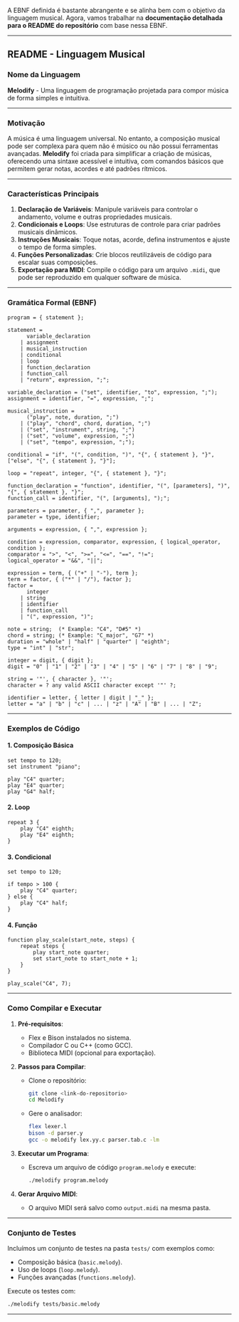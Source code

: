 A EBNF definida é bastante abrangente e se alinha bem com o objetivo da linguagem musical. Agora, vamos trabalhar na **documentação detalhada para o README do repositório** com base nessa EBNF.

---

## **README - Linguagem Musical**

### **Nome da Linguagem**
**Melodify** - Uma linguagem de programação projetada para compor música de forma simples e intuitiva.

---

### **Motivação**
A música é uma linguagem universal. No entanto, a composição musical pode ser complexa para quem não é músico ou não possui ferramentas avançadas. **Melodify** foi criada para simplificar a criação de músicas, oferecendo uma sintaxe acessível e intuitiva, com comandos básicos que permitem gerar notas, acordes e até padrões rítmicos.

---

### **Características Principais**
1. **Declaração de Variáveis**: Manipule variáveis para controlar o andamento, volume e outras propriedades musicais.
2. **Condicionais e Loops**: Use estruturas de controle para criar padrões musicais dinâmicos.
3. **Instruções Musicais**: Toque notas, acorde, defina instrumentos e ajuste o tempo de forma simples.
4. **Funções Personalizadas**: Crie blocos reutilizáveis de código para escalar suas composições.
5. **Exportação para MIDI**: Compile o código para um arquivo `.midi`, que pode ser reproduzido em qualquer software de música.

---

### **Gramática Formal (EBNF)**
```ebnf
program = { statement };

statement = 
      variable_declaration
    | assignment
    | musical_instruction
    | conditional
    | loop
    | function_declaration
    | function_call
    | "return", expression, ";";

variable_declaration = ("set", identifier, "to", expression, ";");
assignment = identifier, "=", expression, ";";

musical_instruction = 
      ("play", note, duration, ";")
    | ("play", "chord", chord, duration, ";")
    | ("set", "instrument", string, ";")
    | ("set", "volume", expression, ";")
    | ("set", "tempo", expression, ";");

conditional = "if", "(", condition, ")", "{", { statement }, "}", ["else", "{", { statement }, "}"];

loop = "repeat", integer, "{", { statement }, "}";

function_declaration = "function", identifier, "(", [parameters], ")", "{", { statement }, "}";
function_call = identifier, "(", [arguments], ");";

parameters = parameter, { ",", parameter };
parameter = type, identifier;

arguments = expression, { ",", expression };

condition = expression, comparator, expression, { logical_operator, condition };
comparator = ">", "<", ">=", "<=", "==", "!=";
logical_operator = "&&", "||";

expression = term, { ("+" | "-"), term };
term = factor, { ("*" | "/"), factor };
factor = 
      integer 
    | string 
    | identifier 
    | function_call 
    | "(", expression, ")";

note = string;  (* Example: "C4", "D#5" *)
chord = string; (* Example: "C_major", "G7" *)
duration = "whole" | "half" | "quarter" | "eighth";
type = "int" | "str";

integer = digit, { digit };
digit = "0" | "1" | "2" | "3" | "4" | "5" | "6" | "7" | "8" | "9";

string = '"', { character }, '"';
character = ? any valid ASCII character except '"' ?;

identifier = letter, { letter | digit | "_" };
letter = "a" | "b" | "c" | ... | "z" | "A" | "B" | ... | "Z";
```

---

### **Exemplos de Código**

#### **1. Composição Básica**
```plaintext
set tempo to 120;
set instrument "piano";

play "C4" quarter;
play "E4" quarter;
play "G4" half;
```

#### **2. Loop**
```plaintext
repeat 3 {
    play "C4" eighth;
    play "E4" eighth;
}
```

#### **3. Condicional**
```plaintext
set tempo to 120;

if tempo > 100 {
    play "C4" quarter;
} else {
    play "C4" half;
}
```

#### **4. Função**
```plaintext
function play_scale(start_note, steps) {
    repeat steps {
        play start_note quarter;
        set start_note to start_note + 1;
    }
}

play_scale("C4", 7);
```

---

### **Como Compilar e Executar**
1. **Pré-requisitos**:
   - Flex e Bison instalados no sistema.
   - Compilador C ou C++ (como GCC).
   - Biblioteca MIDI (opcional para exportação).

2. **Passos para Compilar**:
   - Clone o repositório:
     ```bash
     git clone <link-do-repositorio>
     cd Melodify
     ```
   - Gere o analisador:
     ```bash
     flex lexer.l
     bison -d parser.y
     gcc -o melodify lex.yy.c parser.tab.c -lm
     ```

3. **Executar um Programa**:
   - Escreva um arquivo de código `program.melody` e execute:
     ```bash
     ./melodify program.melody
     ```

4. **Gerar Arquivo MIDI**:
   - O arquivo MIDI será salvo como `output.midi` na mesma pasta.

---

### **Conjunto de Testes**
Incluímos um conjunto de testes na pasta `tests/` com exemplos como:
- Composição básica (`basic.melody`).
- Uso de loops (`loop.melody`).
- Funções avançadas (`functions.melody`).

Execute os testes com:
```bash
./melodify tests/basic.melody
```

---